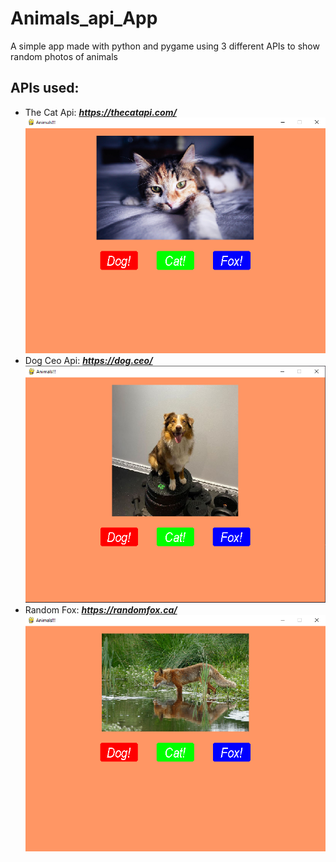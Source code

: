 # Animals_api_App
 A simple app made with python and pygame using 3 different APIs to show random photos of animals
 
## APIs used:
+ The Cat Api: ***https://thecatapi.com/***
![alt text](https://github.com/Kiaryy/Animals_api_App/blob/main/Thumbnails/Cat!!.PNG?raw=true)
+ Dog Ceo Api: ***https://dog.ceo/***
![alt text](https://github.com/Kiaryy/Animals_api_App/blob/main/Thumbnails/Dog!!.PNG?raw=true)
+ Random Fox: ***https://randomfox.ca/***
![alt text](https://github.com/Kiaryy/Animals_api_App/blob/main/Thumbnails/Fox!!.PNG?raw=true)
